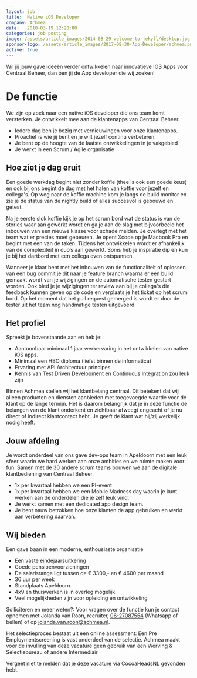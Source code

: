 ```yaml
---
layout: job
title:  Native iOS Developer
company: Achmea
date:   2018-03-19 12:20:00
categories: job posting
image: /assets/article_images/2014-08-29-welcome-to-jekyll/desktop.jpg
sponsor-logo: /assets/article_images/2017-08-30-App-Developer/achmea.png
active: true
---
```


Wil jij jouw gave ideeën verder ontwikkelen naar innovatieve IOS Apps voor Centraal Beheer, dan ben jij de App developer die wij zoeken!

# De functie

We zijn op zoek naar een native iOS developer die ons team komt versterken. Je ontwikkelt mee aan de klantenapps van Centraal Beheer.

- Iedere dag ben je bezig met vernieuwingen voor onze klantenapps. 
- Proactief is wie jij bent en je wilt jezelf continu verbeteren.
- Je bent op de hoogte van de laatste ontwikkelingen in je vakgebied
- Je werkt in een Scrum / Agile organisatie

## Hoe ziet je dag eruit

Een goede werkdag begint niet zonder koffie (thee is ook een goede keus) en ook bij ons begint de dag met het halen van koffie voor jezelf en collega's. Op weg naar de koffie machine kom je langs de build monitor en zie je de status van de nightly build of alles succesvol is gebouwd en getest. 

Na je eerste slok koffie kijk je op het scrum bord wat de status is van de stories waar aan gewerkt wordt en ga je aan de slag met bijvoorbeeld het inbouwen van een nieuwe klasse voor schade melden. Je overlegt met het team wat er precies moet gebeuren. Je opent Xcode op je Macbook Pro en begint met een van de taken. Tijdens het ontwikkelen wordt er afhankelijk van de complexiteit in duo’s aan gewerkt. Soms heb je inspiratie dip en kun je bij het dartbord met een collega even ontspannen.

Wanneer je klaar bent met het inbouwen van de functionaliteit of oplossen van een bug commit je dit naar je feature branch waarna er een build gemaakt wordt van je wijzigingen en de automatische testen gestart worden. Ook bied je je wijzigingen ter review aan bij je collega's die feedback kunnen geven op de code en verplaats je het ticket op het scrum bord. Op het moment dat het pull request gemerged is wordt er door de tester uit het team nog handmatige testen uitgevoerd.


## Het profiel

Spreekt je bovenstaande aan en heb je:

- Aantoonbaar minimaal 1 jaar werkervaring in het ontwikkelen van native iOS apps.
- Minimaal een HBO diploma (liefst binnen de informatica)
- Ervaring met API Architectuur principes 
- Kennis van Test Driven Development en Continuous Integration zou leuk zijn

Binnen Achmea stellen wij het klantbelang centraal. Dit betekent dat wij alleen producten en diensten aanbieden met toegevoegde waarde voor de klant op de lange termijn. Het is daarom belangrijk dat je in deze functie de belangen van de klant onderkent en zichtbaar afweegt ongeacht of je nu direct of indirect klantcontact hebt. Je geeft de klant wat hij/zij werkelijk nodig heeft.
 

## Jouw afdeling

Je wordt onderdeel van ons gave dev-ops team in Apeldoorn met een leuk sfeer waarin we hard werken aan onze ambities en we ruimte maken voor fun. Samen met de 30 andere scrum teams bouwen we aan de digitale klantbediening van Centraal Beheer.
- 1x per kwartaal hebben we een PI-event
- 1x per kwartaal hebben we een Mobile Madness day waarin je kunt werken aan de onderdelen die je zelf leuk vind.
- Je werkt samen met een dedicated app design team.
- Je bent nauw betrokken hoe onze klanten de app gebruiken en werkt aan verbetering daarvan.

## Wij bieden

Een gave baan in een moderne, enthousiaste organisatie 

- Een vaste eindejaarsuitkering
- Goede pensioenvoorzieningen 
- De salarisrange ligt tussen de € 3300,- en € 4600 per maand
- 36 uur per week 
- Standplaats Apeldoorn. 
- 4x9 en thuiswerken is in overleg mogelijk.
- Veel mogelijkheden zijn voor opleiding en ontwikkeling

Solliciteren en meer weten?:
Voor vragen over de functie kun je contact opnemen met Jolanda van Roon, recruiter, [06-27087554](tel:+316-27087554) (Whatsapp of bellen) of op [jolanda.van.roon@achmea.nl](mailto:jolanda.van.roon@achmea.nl).

Het selectieproces bestaat uit een online assessment: 
Een Pre Employmentscreening is vast onderdeel van de selectie. 
Achmea maakt voor de invulling van deze vacature geen gebruik van een Werving & Selectiebureau of andere Intermediair

Vergeet niet te melden dat je deze vacature via CocoaHeadsNL gevonden hebt.

